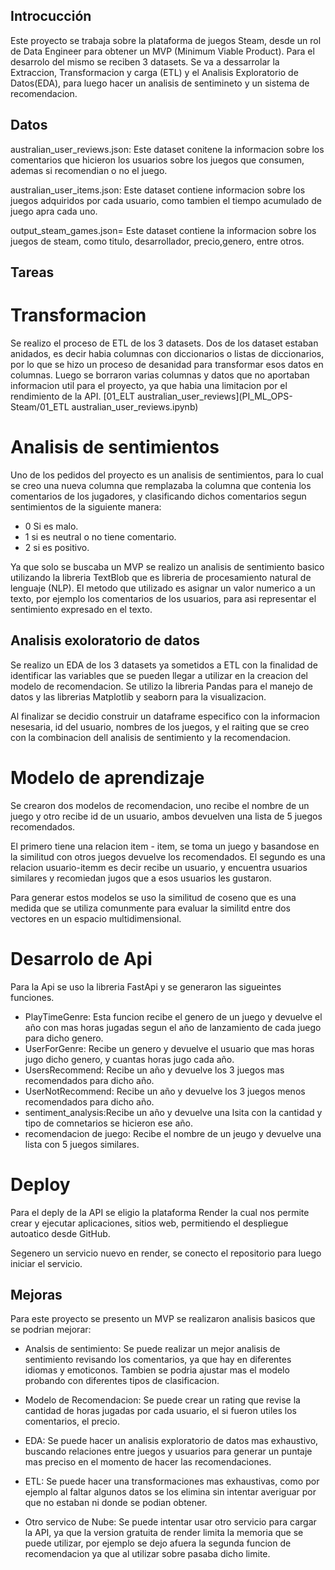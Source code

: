 ## Introcucción
Este proyecto se trabaja sobre la plataforma de juegos Steam, desde un rol de Data Engineer para obtener un MVP (Minimum Viable Product). Para el desarrolo del mismo se reciben 3 datasets.
Se va a dessarrolar la Extraccion, Transformacion y carga (ETL) y el Analisis Exploratorio de Datos(EDA), para luego hacer un analisis de sentimineto y un sistema de recomendacion.


## Datos
 australian_user_reviews.json: Este dataset conitene la informacion sobre los comentarios que hicieron los usuarios sobre los juegos que consumen, ademas si recomendian o no el juego.

 australian_user_items.json: Este dataset contiene informacion sobre los juegos adquiridos por cada usuario, como tambien el tiempo acumulado de juego apra cada uno.

 output_steam_games.json= Este dataset contiene la informacion sobre los juegos de steam, como titulo, desarrollador, precio,genero, entre otros.

 ## Tareas

 # Transformacion
 Se realizo el proceso de ETL de los 3 datasets.
 Dos de los dataset estaban anidados, es decir habia columnas con diccionarios o listas de diccionarios, por lo que se hizo un proceso de desanidad para transformar esos datos en columnas.
 Luego se borraron varias columnas y datos que no aportaban informacion util para el proyecto, ya que habia una limitacion por el rendimiento de la API.
 [01_ELT australian_user_reviews](PI_ML_OPS-Steam/01_ETL australian_user_reviews.ipynb)


# Analisis de sentimientos

Uno de los pedidos del proyecto es un analisis de sentimientos, para lo cual se creo una nueva columna que remplazaba la columna que contenia los comentarios de los jugadores, y clasificando dichos comentarios segun sentimientos de la siguiente manera:

* 0 Si es malo.
* 1 si es neutral o no tiene comentario.
* 2 si es positivo.

Ya que solo se buscaba un MVP se realizo un analisis de sentimiento basico utilizando la libreria TextBlob que es libreria de procesamiento natural de lenguaje (NLP). El metodo que utilizado es asignar un valor numerico a un texto, por ejemplo los comentarios de los usuarios, para asi representar el sentimiento expresado en el texto.

## Analisis exoloratorio de datos
Se realizo un EDA de los 3 datasets ya sometidos a ETL con la finalidad de identificar las variables que se pueden llegar a utilizar en la creacion del modelo de recomendacion. Se utilizo la libreria Pandas para el manejo de datos y las librerias Matplotlib y seaborn para la visualizacion.

Al finalizar se decidio construir un dataframe especifico con la informacion nesesaria, id del usuario, nombres de los juegos, y el raiting que se creo con la combinacion dell analisis de sentimiento y la recomendacion.

# Modelo de aprendizaje

Se crearon dos modelos de recomendacion, uno recibe el nombre de un juego y otro recibe id de un usuario, ambos devuelven una lista de 5 juegos recomendados.

El primero tiene una relacion item - item, se toma un juego y basandose en la similitud con otros juegos devuelve los recomendados. El segundo es una relacion usuario-itemm es decir recibe un usuario, y encuentra usuarios similares y recomiedan jugos que a esos usuarios les gustaron.

Para generar estos modelos se uso la similitud de coseno que es una medida que se utiliza comunmente para evaluar la similitd entre dos vectores en un espacio multidimensional.


# Desarrolo de Api
Para la Api se uso la libreria FastApi y se generaron las sigueintes funciones.

* PlayTimeGenre: Esta funcion recibe el genero de un juego y devuelve el año con mas horas jugadas segun el año de lanzamiento de cada juego para dicho genero.
* UserForGenre: Recibe un genero y devuelve el usuario que mas horas jugo dicho genero, y cuantas horas jugo cada año.
* UsersRecommend: Recibe un año y devuelve los 3 juegos mas recomendados para dicho año.
* UserNotRecommend: Recibe un año y devuelve los 3 juegos menos recomendados para dicho año.
* sentiment_analysis:Recibe un año y devuelve una lsita con la cantidad y tipo de comnetarios se hicieron ese año.
* recomendacion de juego: Recibe el nombre de un jeugo y devuelve una lista con 5 juegos similares.

# Deploy
Para el deply de la API se eligio la plataforma Render la cual nos permite crear y ejecutar aplicaciones, sitios web, permitiendo el despliegue autoatico desde GitHub.

Segenero un servicio nuevo en render, se conecto el repositorio para luego iniciar el servicio.



## Mejoras
Para este proyecto se presento un MVP se realizaron analisis basicos que se podrian mejorar:

* Analsis de sentimiento: Se puede realizar un mejor analisis de sentimiento revisando los comentarios, ya que hay en diferentes idiomas y emoticonos. Tambien se podria ajustar mas el modelo probando con diferentes tipos de clasificacion.

* Modelo de Recomendacion: Se puede crear un rating que revise la cantidad de horas jugadas por cada usuario, el si fueron utiles los comentarios, el precio.

* EDA: Se puede hacer un analisis exploratorio de datos mas exhaustivo, buscando relaciones entre juegos y usuarios para generar un puntaje mas preciso en el momento de hacer las recomendaciones.

* ETL: Se puede hacer una transformaciones mas exhaustivas, como por ejemplo al faltar algunos datos se los elimina sin intentar averiguar por que no estaban ni donde se podian obtener.

* Otro servico de Nube: Se puede intentar usar otro servicio para cargar la API, ya que la version gratuita de render limita la memoria que se puede utilizar, por ejemplo se dejo afuera la segunda funcion de recomendacion ya que al utilizar sobre pasaba dicho limite.
